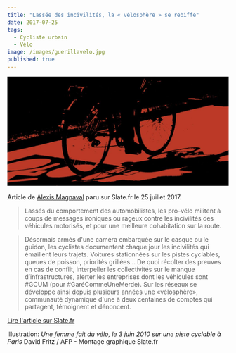 ```yaml
---
title: "Lassée des incivilités, la « vélosphère » se rebiffe"
date: 2017-07-25
tags:
  - Cycliste urbain
  - Vélo
image: /images/guerillavelo.jpg
published: true
---
```

![guerillavelo](/images/guerillavelo.jpg)

Article de [Alexis Magnaval](https://twitter.com/alexis_magnaval) paru sur Slate.fr le 25 juillet 2017.

> Lassés du comportement des automobilistes, les pro-vélo militent à coups de messages ironiques ou rageux contre les incivilités des véhicules motorisés, et pour une meilleure cohabitation sur la route.

> Désormais armés d'une caméra embarquée sur le casque ou le guidon, les cyclistes documentent chaque jour les incivilités qui émaillent leurs trajets. Voitures stationnées sur les pistes cyclables, queues de poisson, priorités grillées…  De quoi récolter des preuves en cas de conflit, interpeller les collectivités sur le manque d’infrastructures, alerter les entreprises dont les véhicules sont #GCUM (pour #GaréCommeUneMerde). Sur les réseaux se développe ainsi depuis plusieurs années une «vélosphère», communauté dynamique d'une à deux centaines de comptes qui partagent, témoignent et dénoncent. 

[Lire l'article sur Slate.fr](http://www.slate.fr/story/148782/velosphere-incivilites-guerilla)

Illustration: _Une femme fait du vélo, le 3 juin 2010 sur une piste cyclable à Paris_ David Fritz / AFP - Montage graphique Slate.fr
